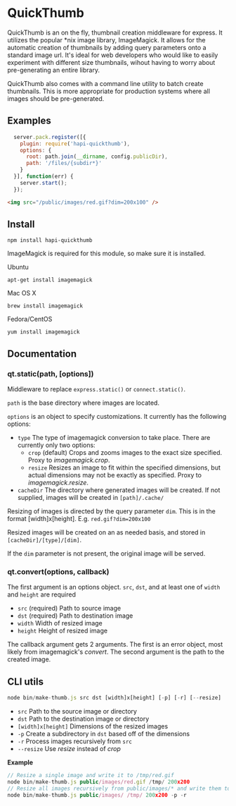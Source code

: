 # QuickThumb

QuickThumb is an on the fly, thumbnail creation middleware for express.  It utilizes the popular *nix image library, ImageMagick.  It allows for the automatic creation of thumbnails by adding query parameters onto a standard image url.  It's ideal for web developers who would like to easily experiment with different size thumbnails, wihout having to worry about pre-generating an entire library.

QuickThumb also comes with a command line utility to batch create thumbnails.  This is more appropriate for production systems where all images should be pre-generated.

## Examples

```js
  server.pack.register([{
    plugin: require('hapi-quickthumb'),
    options: {
      root: path.join(__dirname, config.publicDir),
      path: '/files/{subdir*}'
    }
  }], function(err) {
    server.start();
  });
```

```html
<img src="/public/images/red.gif?dim=200x100" />
```

## Install

    npm install hapi-quickthumb

ImageMagick is required for this module, so make sure it is installed.

Ubuntu

    apt-get install imagemagick

Mac OS X

    brew install imagemagick

Fedora/CentOS

    yum install imagemagick


## Documentation

### qt.static(path, [options])

Middleware to replace `express.static()` or `connect.static()`.

`path` is the base directory where images are located.

`options` is an object to specify customizations. It currently has the following options:

* `type` The type of imagemagick conversion to take place.  There are currently only two options:
  * `crop` (default) Crops and zooms images to the exact size specified. Proxy to *imagemagick.crop*.
  * `resize` Resizes an image to fit within the specified dimensions, but actual dimensions may not be exactly as specified. Proxy to *imagemagick.resize*.
* `cacheDir` The directory where generated images will be created.  If not supplied, images will be created in `[path]/.cache/`

Resizing of images is directed by the query parameter `dim`.  This is in the format [width]x[height]. E.g. `red.gif?dim=200x100`

Resized images will be created on an as needed basis, and stored in `[cacheDir]/[type]/[dim]`.

If the `dim` parameter is not present, the original image will be served.

### qt.convert(options, callback)

The first argument is an options object. `src`, `dst`, and at least one of `width` and `height` are required

* `src` (required) Path to source image
* `dst` (required) Path to destination image
* `width` Width of resized image
* `height` Height of resized image

The callback argument gets 2 arguments. The first is an error object, most likely from imagemagick's *convert*.  The second argument is the path to the created image.


## CLI utils

```js
node bin/make-thumb.js src dst [width]x[height] [-p] [-r] [--resize]
```

* `src` Path to the source image or directory
* `dst` Path to the destination image or directory
* `[width]x[height]` Dimensions of the resized images
* `-p` Create a subdirectory in `dst` based off of the dimensions
* `-r` Process images recursively from `src`
* `--resize` Use *resize* instead of *crop*

__Example__

```js
// Resize a single image and write it to /tmp/red.gif
node bin/make-thumb.js public/images/red.gif /tmp/ 200x200
// Resize all images recursively from public/images/* and write them to /tmp/200x200/*
node bin/make-thumb.js public/images/ /tmp/ 200x200 -p -r
```

